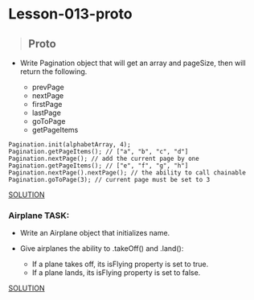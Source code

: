 # Lesson-013-proto

> ## Proto

- Write Pagination object that will get an array and pageSize, then will return the following.

  - prevPage
  - nextPage
  - firstPage
  - lastPage
  - goToPage
  - getPageItems

```const alphabetArray = "abcdefghijklmnopqrstuvwxyz".split("");
Pagination.init(alphabetArray, 4);
Pagination.getPageItems(); // ["a", "b", "c", "d"]
Pagination.nextPage(); // add the current page by one
Pagination.getPageItems(); // ["e", "f", "g", "h"]
Pagination.nextPage().nextPage(); // the ability to call chainable
Pagination.goToPage(3); // current page must be set to 3
```

[SOLUTION](./1.CreateBook)

### Airplane TASK:

- Write an Airplane object that initializes name.
- Give airplanes the ability to .takeOff() and .land():

  - If a plane takes off, its isFlying property is set to true.
  - If a plane lands, its isFlying property is set to false.

[SOLUTION](./2.Airplane)
